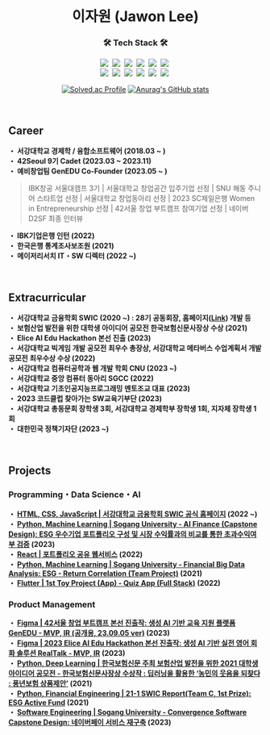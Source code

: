 <h1 align="center">이자원 (Jawon Lee)</h1>

<div align="center">
  
 <h3 align="center">🛠 Tech Stack 🛠</h3>
 <p align="center">
  <img src="https://img.shields.io/badge/Python-3766AB?style=flat-square&logo=Python&logoColor=white"/></a>&nbsp 
  <img src="https://img.shields.io/badge/Java-007396?style=flat-square&logo=Java&logoColor=white"/></a>&nbsp 
  <img src="https://img.shields.io/badge/C-A8B9CC?style=flat-square&logo=C&logoColor=white"/></a>&nbsp 
  <img src="https://img.shields.io/badge/HTML5-E34F26?style=flat-square&logo=html5&logoColor=white"/></a>&nbsp 
  <img src="https://img.shields.io/badge/CSS3-1572B6?style=flat-square&logo=css3&logoColor=white"/></a>&nbsp 
  <img src="https://img.shields.io/badge/JavaScript-F7DF1E?style=flat-square&logo=javascript&logoColor=black"/></a>&nbsp 
  <br>
  <img src="https://img.shields.io/badge/Bootstrap-7952B3?style=flat-square&logo=bootstrap&logoColor=white"/></a>&nbsp 
  <img src="https://img.shields.io/badge/Django-092E20?style=flat-square&logo=Django&logoColor=white"/></a>&nbsp 
  <img src="https://img.shields.io/badge/Flutter-02569B?style=flat-square&logo=flutter&logoColor=white"/></a>&nbsp 
  <img src="https://img.shields.io/badge/Linux-FCC624?style=flat-square&logo=linux&logoColor=black"/></a>&nbsp 
<img src="https://img.shields.io/badge/GitHub-181717?style=flat-square&logo=GitHub&logoColor=white"/></a>&nbsp 
<img src="https://img.shields.io/badge/Google Colab-F9AB00?style=flat-square&logo=Google Colab&logoColor=white"/></a>&nbsp 



</p>
 
</div>

<div align="center">
 
  [![Solved.ac Profile](http://mazassumnida.wtf/api/v2/generate_badge?boj=pfcvma)](https://solved.ac/pfcvma/)
  [![Anurag's GitHub stats](https://github-readme-stats.vercel.app/api?username=pfcvma)](https://github.com/anuraghazra/github-readme-stats)

</div>
<br>
<div>
  <h2>Career</h2>
 <p>
 <b>・  서강대학교 경제학 / 융합소프트웨어 (2018.03 ~ )</b><br>
 <b>・  42Seoul 9기 Cadet (2023.03 ~ 2023.11)</b><br>
 <b>・  예비창업팀 GenEDU Co-Founder (2023.05 ~ )</b><br>
   
 > IBK창공 서울대캠프 3기 | 서울대학교 창업공간 입주기업 선정 | SNU 해동 주니어 스타트업 선정 | 서울대학교 창업동아리 선정 | 2023 SC제일은행 Women in Entrepreneurship 선정 | 42서울 창업 부트캠프 참여기업 선정 | 네이버 D2SF 최종 인터뷰
>
>
 <b>・  IBK기업은행 인턴 (2022) </b><br>
 <b>・  한국은행 통계조사보조원 (2021) </b><br>
 <b>・  메이저리서치 IT・SW 디렉터 (2022 ~) </b><br>

 <p>

</div>
<br>
<div>
  <h2>Extracurricular</h2>
 <p>
   
 <b>・  서강대학교 금융학회 SWIC (2020 ~) : 28기 공동회장, 홈페이지([Link](http://sgswic.com/)) 개발 등 </b><br>
 <b>・  보험산업 발전을 위한 대학생 아이디어 공모전 한국보험신문사장상 수상 (2021) </b><br>
 <b>・  Elice AI Edu Hackathon 본선 진출 (2023) </b><br>
 <b>・  서강대학교 빅게임 개발 공모전 최우수 총장상, 서강대학교 메타버스 수업계획서 개발 공모전 최우수상 수상 (2022) </b><br>
 <b>・  서강대학교 컴퓨터공학과 웹 개발 학회 CNU (2023 ~) </b><br>
 <b>・  서강대학교 중앙 컴퓨터 동아리 SGCC (2022) </b><br>
 <b>・  서강대학교 기초인공지능프로그래밍 멘토조교 대표 (2023) </b><br>
 <b>・  2023 코드클럽 찾아가는 SW교육기부단 (2023) </b><br>
 <b>・  서강대학교 총동문회 장학생 3회, 서강대학교 경제학부 장학생 1회, 지자체 장학생 1회 </b><br>
 <b>・  대한민국 정책기자단 (2023 ~) </b><br>

 <p>
</div>
<br>
<div>
  <h2>Projects</h2>
  <h3>Programming・Data Science・AI</h3>
 <p>

  <b>・  [HTML, CSS, JavaScript | 서강대학교 금융학회 SWIC 공식 홈페이지](https://github.com/pfcvma/sogang-swic) (2022 ~) </b><br>
  <b>・  [Python, Machine Learning | Sogang University - AI Finance (Capstone Design): ESG 우수기업 포트폴리오 구성 및 시장 수익률과의 비교를 통한 초과수익여부 검증](https://github.com/pfcvma/AI-Finance) (2023) </b><br>
  <b>・  [React | 포트폴리오 공유 웹서비스](https://github.com/pfcvma/portfolio) (2022) </b><br>
  <b>・  [Python, Machine Learning | Sogang University - Financial Big Data Analysis: ESG - Return Correlation (Team Project)](https://github.com/pfcvma/esg_return_correlation) (2021) </b><br>
  <b>・  [Flutter | 1st Toy Project (App) - Quiz App (Full Stack)](https://github.com/pfcvma/quiz_app_test) (2022) </b><br>

  <p>
  <h3>Product Management</h3>
  <p>
   
   <b>・  [Figma | 42서울 창업 부트캠프 본선 진출작: 생성 AI 기반 교육 지원 플랫폼 GenEDU - MVP, IR (공개용, 23.09.05 ver)](https://github.com/pfcvma/gen_edu) (2023) </b><br>
   <b>・  [Figma | 2023 Elice AI Edu Hackathon 본선 진출작: 생성 AI 기반 실전 영어 회화 솔루션 RealTalk - MVP, IR](https://github.com/pfcvma/AI-Edu-Hackathon) (2023) </b><br>
   <b>・  [Python, Deep Learning | 한국보험신문 주최 보험산업 발전을 위한 2021 대학생 아이디어 공모전 - 한국보험신문사장상 수상작 : 딥러닝을 활용한 ‘농민의 웃음을 되찾다 : 풍년보험 상품제안’](https://github.com/pfcvma/Insurance_Prediction) (2021) </b><br>
   <b>・  [Python, Financial Engineering | 21-1 SWIC Report(Team C, 1st Prize): ESG Active Fund](https://github.com/pfcvma/PythonStockTool) (2021) </b><br>
   <b>・  [Software Engineering | Sogang University - Convergence Software Capstone Design: 네이버페이 서비스 재구축](https://drive.google.com/file/d/18r9a-PrO28SWlVMyKOWWQtg3py2R8zuQ/view?usp=sharing) (2023) </b><br>
   
  </p>
</div>
